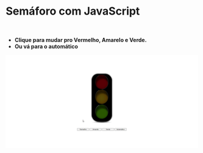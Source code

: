 # Semáforo com JavaScript

<br>

- **Clique para mudar pro Vermelho, Amarelo e Verde.**
- **Ou vá para o automático**

![gif](img/gif.gif)